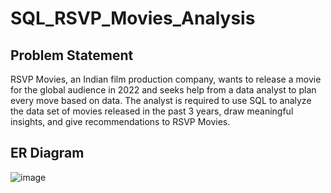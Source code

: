 # SQL_RSVP_Movies_Analysis

## Problem Statement
RSVP Movies, an Indian film production company, wants to release a movie for the global audience in 2022 and seeks help from a data analyst to plan every move based on data. The analyst is required to use SQL to analyze the data set of movies released in the past 3 years, draw meaningful insights, and give recommendations to RSVP Movies. 

## ER Diagram

![image](https://user-images.githubusercontent.com/105152670/232894048-cef71224-dfbc-4b40-947a-e1bcdbd938f8.png)


